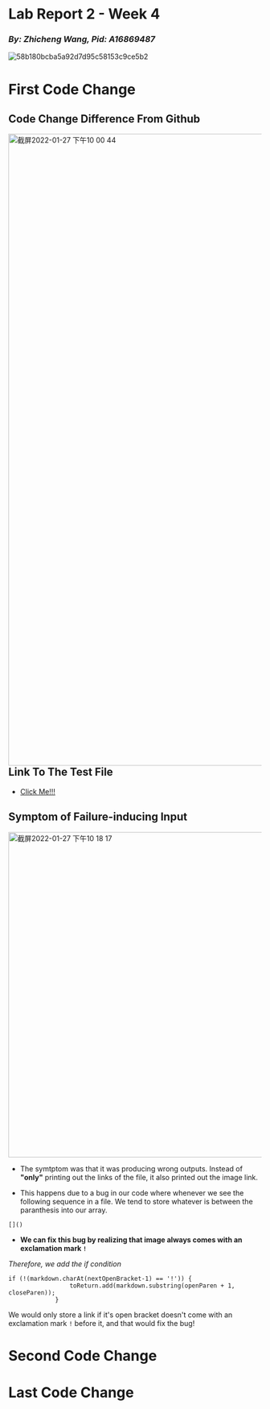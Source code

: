 # **Lab Report 2 - Week 4**
### _By: Zhicheng Wang, Pid: A16869487_

![58b180bcba5a92d7d95c58153c9ce5b2](https://user-images.githubusercontent.com/97211608/151492971-df483ed3-2d93-4421-a578-2a8e64d8eb46.png)

# **First Code Change**

## Code Change Difference From Github
<img align="right" width="1255" alt="截屏2022-01-27 下午10 00 44" src="https://user-images.githubusercontent.com/97211608/151495399-4df07f75-1061-4aad-bfa9-961a9060ecae.png">

## Link To The Test File
- [Click Me!!!](https://github.com/Jackson-Wang-0/cse15l-lab-reports/blob/main/test-file-new.md)

## Symptom of Failure-inducing Input
<img width="646" alt="截屏2022-01-27 下午10 18 17" src="https://user-images.githubusercontent.com/97211608/151497395-2eff180e-6d6a-42ab-ba40-9149c796292d.png">

- The symtptom was that it was producing wrong outputs. Instead of **"only"** printing out the links of the file, it also printed out the image link. 

- This happens due to a bug in our code where whenever we see the following sequence in a file. We tend to store whatever is between the paranthesis into our array.
```
[]()
```

- **We can fix this bug by realizing that image always comes with an exclamation mark `!`** 

_Therefore, we add the if condition_

```
if (!(markdown.charAt(nextOpenBracket-1) == '!')) {
                 toReturn.add(markdown.substring(openParen + 1, closeParen));
             }
```
We would only store a link if it's open bracket doesn't come with an exclamation mark `!` before it, and that would fix the bug!


# **Second Code Change**

# **Last Code Change**

